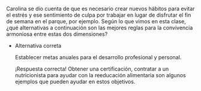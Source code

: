 Carolina se dio cuenta de que es necesario crear nuevos hábitos para evitar el estrés y ese sentimiento de culpa por trabajar en lugar de disfrutar el fin de semana en el parque, por ejemplo. Según lo que vimos en esta clase, ¿qué alternativas a continuación son las mejores reglas para la convivencia armoniosa entre estas dos dimensiones?


    
- Alternativa correta
    
    Establecer metas anuales para el desarrollo profesional y personal.
    
    ¡Respuesta correcta! Obtener una certificación, contratar a un nutricionista para ayudar con la reeducación alimentaria son algunos ejemplos que pueden ayudar en estos objetivos.  